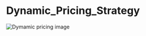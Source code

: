 # Dynamic_Pricing_Strategy

![Dymamic pricing image](https://github.com/user-attachments/assets/79c5a7f9-17e5-4f7c-aae2-c7affb5bafdd)


